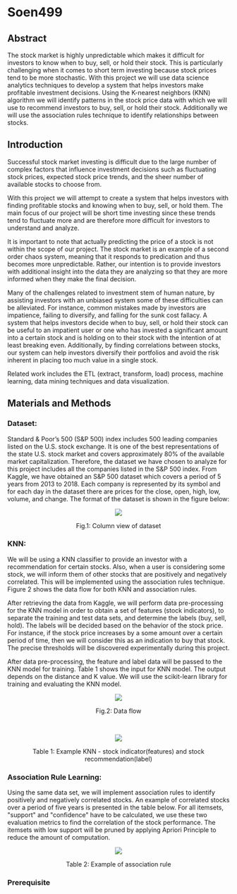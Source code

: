 # Soen499

## Abstract
The stock market is highly unpredictable which makes it difficult for investors to know when to buy, sell, or hold their stock. This is particularly challenging when it comes to short term investing because stock prices tend to be more stochastic. With this project we will use data science analytics techniques to develop a system that helps investors make profitable investment decisions. Using the K-nearest neighbors (KNN) algorithm we will identify patterns in the stock price data with which we will use to recommend investors to buy, sell, or hold their stock. Additionally we will use the association rules technique to identify relationships between stocks.

## Introduction
Successful stock market investing is difficult due to the large number of complex factors that influence investment decisions such as fluctuating stock prices, expected stock price trends, and the sheer number of available stocks to choose from. 

With this project we will attempt to create a system that helps investors with finding profitable stocks and knowing when to buy, sell, or hold them. The main focus of our project will be short time investing since these trends tend to fluctuate more and are therefore more difficult for investors to understand and analyze.

It is important to note that actually predicting the price of a stock is not within the scope of our project. The stock market is an example of a second order chaos system, meaning that it responds to predication and thus becomes more unpredictable. Rather, our intention is to provide investors with additional insight into the data they are analyzing so that they are more informed when they make the final decision. 

Many of the challenges related to investment stem of human nature, by assisting investors with an unbiased system some of these difficulties can be alleviated. For instance, common mistakes made by investors are impatience, failing to diversify, and falling for the sunk cost fallacy. A system that helps investors decide when to buy, sell, or hold their stock can be useful to an impatient user or one who has invested a significant amount into a certain stock and is holding on to their stock with the intention of at least breaking even. Additionally, by finding correlations between stocks, our system can help investors diversify their portfolios and avoid the risk inherent in placing too much value in a single stock. 

Related work includes the ETL (extract, transform, load) process, machine learning, data mining techniques and data visualization.

## Materials and Methods
### Dataset:
Standard & Poor’s 500 (S&P 500) index includes 500 leading companies listed on the U.S. stock exchange. It is one of the best representations of the state U.S. stock market and covers approximately 80% of the available market capitalization. Therefore, the dataset we have chosen to analyze for this project includes all the companies listed in the S&P 500 index. From Kaggle, we have obtained an S&P 500 dataset which covers a period of 5 years from 2013 to 2018. Each company is represented by its symbol and for each day in the dataset there are prices for the close, open, high, low, volume, and change. The format of the dataset is shown in the figure below:
<p align="center">
  <img src="https://user-images.githubusercontent.com/23330950/74581230-0b74d800-4f7b-11ea-9e6b-9ce2aab4ddf9.png">
  <p align="center">Fig.1: Column view of dataset</p>
</p>

### KNN:
We will be using a KNN classifier to provide an investor with a recommendation for certain stocks. Also, when a user is considering some stock, we will inform them of other stocks that are positively and negatively correlated. This will be implemented using the association rules technique. Figure 2 shows the data flow for both KNN and association rules. 

After retrieving the data from Kaggle, we will perform data pre-processing for the KNN model in order to obtain a set of features (stock indicators), to separate the training and test data sets, and determine the labels (buy, sell, hold). The labels will be decided based on the behavior of the stock price. For instance, if the stock price increases by a some amount over a certain period of time, then we will consider this as an indication to buy that stock. The precise thresholds will be discovered experimentally during this project. 

After data pre-processing, the feature and label data will be passed to the KNN model for training. Table 1 shows the input for KNN model. The output depends on the distance and K value. We will use the scikit-learn library for training and evaluating the KNN model. 

<p align="center">
  <img src="https://user-images.githubusercontent.com/23330950/74581314-08c6b280-4f7c-11ea-9e11-804e964ae531.png">
  <p align="center">Fig.2: Data flow</p>
</p>
</br>
<p align="center">
  <img src="https://user-images.githubusercontent.com/23330950/74581343-71159400-4f7c-11ea-9d39-a5d8100ac5ba.png">
  <p align="center">Table 1: Example KNN - stock indicator(features) and stock recommendation(label)</p>
</p>

### Association Rule Learning:

Using the same data set, we will implement association rules to identify positively and negatively correlated stocks. An example of correlated stocks over a period of five years is presented in the table below. For all itemsets, "support" and "confidence" have to be calculated, we use these two evaluation metrics to find the correlation of the stock performance. The itemsets with low support will be pruned by applying Apriori Principle to reduce the amount of computation.

<p align="center">
  <img src="https://user-images.githubusercontent.com/23330950/74581403-0dd83180-4f7d-11ea-9135-5ec72d15874d.png">
  <p align="center">Table 2: Example of association rule</p>
</p>

### Prerequisite



